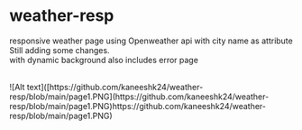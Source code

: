 # weather-resp<br>
responsive weather page using Openweather api with city name as attribute<br>
Still adding some changes.
<br>
with dynamic background also includes error page

<br>
![Alt text]([https://github.com/kaneeshk24/weather-resp/blob/main/page1.PNG](https://github.com/kaneeshk24/weather-resp/blob/main/page1.PNG)https://github.com/kaneeshk24/weather-resp/blob/main/page1.PNG)


